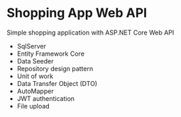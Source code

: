 # Shopping App Web API
Simple shopping application with ASP.NET Core Web API

- SqlServer
- Entity Framework Core
- Data Seeder
- Repository design pattern
- Unit of work
- Data Transfer Object (DTO)
- AutoMapper
- JWT authentication
- File upload